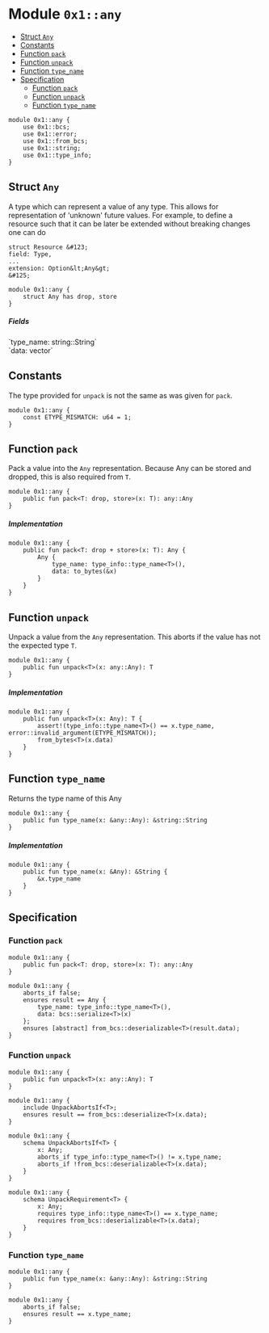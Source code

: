 
<a id="0x1_any"></a>

# Module `0x1::any`



-  [Struct `Any`](#0x1_any_Any)
-  [Constants](#@Constants_0)
-  [Function `pack`](#0x1_any_pack)
-  [Function `unpack`](#0x1_any_unpack)
-  [Function `type_name`](#0x1_any_type_name)
-  [Specification](#@Specification_1)
    -  [Function `pack`](#@Specification_1_pack)
    -  [Function `unpack`](#@Specification_1_unpack)
    -  [Function `type_name`](#@Specification_1_type_name)


```move
module 0x1::any {
    use 0x1::bcs;
    use 0x1::error;
    use 0x1::from_bcs;
    use 0x1::string;
    use 0x1::type_info;
}
```


<a id="0x1_any_Any"></a>

## Struct `Any`

A type which can represent a value of any type. This allows for representation of &apos;unknown&apos; future
values. For example, to define a resource such that it can be later be extended without breaking
changes one can do

```move
struct Resource &#123;
field: Type,
...
extension: Option&lt;Any&gt;
&#125;
```


```move
module 0x1::any {
    struct Any has drop, store
}
```


##### Fields


<dl>
<dt>
`type_name: string::String`
</dt>
<dd>

</dd>
<dt>
`data: vector<u8>`
</dt>
<dd>

</dd>
</dl>


<a id="@Constants_0"></a>

## Constants


<a id="0x1_any_ETYPE_MISMATCH"></a>

The type provided for `unpack` is not the same as was given for `pack`.


```move
module 0x1::any {
    const ETYPE_MISMATCH: u64 = 1;
}
```


<a id="0x1_any_pack"></a>

## Function `pack`

Pack a value into the `Any` representation. Because Any can be stored and dropped, this is
also required from `T`.


```move
module 0x1::any {
    public fun pack<T: drop, store>(x: T): any::Any
}
```


##### Implementation


```move
module 0x1::any {
    public fun pack<T: drop + store>(x: T): Any {
        Any {
            type_name: type_info::type_name<T>(),
            data: to_bytes(&x)
        }
    }
}
```


<a id="0x1_any_unpack"></a>

## Function `unpack`

Unpack a value from the `Any` representation. This aborts if the value has not the expected type `T`.


```move
module 0x1::any {
    public fun unpack<T>(x: any::Any): T
}
```


##### Implementation


```move
module 0x1::any {
    public fun unpack<T>(x: Any): T {
        assert!(type_info::type_name<T>() == x.type_name, error::invalid_argument(ETYPE_MISMATCH));
        from_bytes<T>(x.data)
    }
}
```


<a id="0x1_any_type_name"></a>

## Function `type_name`

Returns the type name of this Any


```move
module 0x1::any {
    public fun type_name(x: &any::Any): &string::String
}
```


##### Implementation


```move
module 0x1::any {
    public fun type_name(x: &Any): &String {
        &x.type_name
    }
}
```


<a id="@Specification_1"></a>

## Specification


<a id="@Specification_1_pack"></a>

### Function `pack`


```move
module 0x1::any {
    public fun pack<T: drop, store>(x: T): any::Any
}
```



```move
module 0x1::any {
    aborts_if false;
    ensures result == Any {
        type_name: type_info::type_name<T>(),
        data: bcs::serialize<T>(x)
    };
    ensures [abstract] from_bcs::deserializable<T>(result.data);
}
```


<a id="@Specification_1_unpack"></a>

### Function `unpack`


```move
module 0x1::any {
    public fun unpack<T>(x: any::Any): T
}
```



```move
module 0x1::any {
    include UnpackAbortsIf<T>;
    ensures result == from_bcs::deserialize<T>(x.data);
}
```



<a id="0x1_any_UnpackAbortsIf"></a>


```move
module 0x1::any {
    schema UnpackAbortsIf<T> {
        x: Any;
        aborts_if type_info::type_name<T>() != x.type_name;
        aborts_if !from_bcs::deserializable<T>(x.data);
    }
}
```



<a id="0x1_any_UnpackRequirement"></a>


```move
module 0x1::any {
    schema UnpackRequirement<T> {
        x: Any;
        requires type_info::type_name<T>() == x.type_name;
        requires from_bcs::deserializable<T>(x.data);
    }
}
```


<a id="@Specification_1_type_name"></a>

### Function `type_name`


```move
module 0x1::any {
    public fun type_name(x: &any::Any): &string::String
}
```



```move
module 0x1::any {
    aborts_if false;
    ensures result == x.type_name;
}
```
